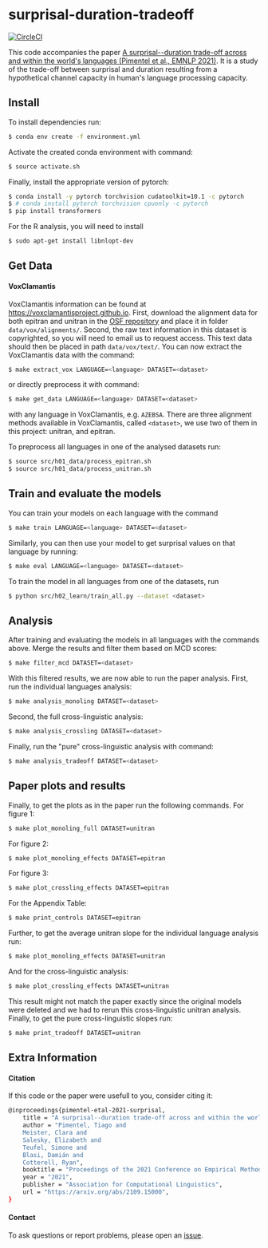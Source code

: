 # surprisal-duration-tradeoff

[![CircleCI](https://circleci.com/gh/rycolab/surprisal-duration-tradeoff.svg?style=svg&circle-token=581c6fb829d8c4874c9a5a65c7dbc9da7ab3ac82)](https://circleci.com/gh/rycolab/surprisal-duration-tradeoff)


This code accompanies the paper [A surprisal--duration trade-off across and within the world's languages (Pimentel et al., EMNLP 2021)](https://arxiv.org/abs/2109.15000).
It is a study of the trade-off between surprisal and duration resulting from a hypothetical channel capacity in human's language processing capacity.


## Install

To install dependencies run:
```bash
$ conda env create -f environment.yml
```

Activate the created conda environment with command:
```bash
$ source activate.sh
```

Finally, install the appropriate version of pytorch:
```bash
$ conda install -y pytorch torchvision cudatoolkit=10.1 -c pytorch
$ # conda install pytorch torchvision cpuonly -c pytorch
$ pip install transformers
```

For the R analysis, you will need to install
```bash
$ sudo apt-get install libnlopt-dev
```

## Get Data

#### VoxClamantis

VoxClamantis information can be found at https://voxclamantisproject.github.io. First, download the alignment data for both epitran and unitran in the [OSF repository](https://osf.io/ap4hn/?view_only=ff23dd6bf3324b11b834ea4bd8d7e6c9) and place it in folder `data/vox/alignments/`. Second, the raw text information in this dataset is copyrighted, so you will need to email us to request access. This text data should then be placed in path `data/vox/text/`.
You can now extract the VoxClamantis data with the command:
```bash
$ make extract_vox LANGUAGE=<language> DATASET=<dataset>
```
or directly preprocess it with command:
```bash
$ make get_data LANGUAGE=<language> DATASET=<dataset>
```
with any language in VoxClamantis, e.g. `AZEBSA`.
There are three alignment methods available in VoxClamantis, called `<dataset>`, we use two of them in this project: unitran, and epitran.

To preprocess all languages in one of the analysed datasets run:
```bash
$ source src/h01_data/process_epitran.sh
$ source src/h01_data/process_unitran.sh
```


## Train and evaluate the models

You can train your models on each language with the command
```bash
$ make train LANGUAGE=<language> DATASET=<dataset>
```
Similarly, you can then use your model to get surprisal values on that language by running:
```bash
$ make eval LANGUAGE=<language> DATASET=<dataset>
```
To train the model in all languages from one of the datasets, run
```bash
$ python src/h02_learn/train_all.py --dataset <dataset>
```

## Analysis

After training and evaluating the models in all languages with the commands above. Merge the results and filter them based on MCD scores:
```bash
$ make filter_mcd DATASET=<dataset>
```
With this filtered results, we are now able to run the paper analysis. First, run the individual languages analysis:
```bash
$ make analysis_monoling DATASET=<dataset>
```
Second, the full cross-linguistic analysis:
```bash
$ make analysis_crossling DATASET=<dataset>
```
Finally, run the "pure" cross-linguistic analysis with command:
```bash
$ make analysis_tradeoff DATASET=<dataset>
```

## Paper plots and results

Finally, to get the plots as in the paper run the following commands. For figure 1:
```bash
$ make plot_monoling_full DATASET=unitran
```
For figure 2:
```bash
$ make plot_monoling_effects DATASET=epitran
```
For figure 3:
```bash
$ make plot_crossling_effects DATASET=epitran
```
For the Appendix Table:
```bash
$ make print_controls DATASET=epitran
```

Further, to get the average unitran slope for the individual language analysis run:
```bash
$ make plot_monoling_effects DATASET=unitran
```
And for the cross-linguistic analysis:
```bash
$ make plot_crossling_effects DATASET=unitran
```
This result might not match the paper exactly since the original models were deleted and we had to rerun this cross-linguistic unitran analysis.
Finally, to get the pure cross-linguistic slopes run:
```bash
$ make print_tradeoff DATASET=unitran
```



## Extra Information


#### Citation

If this code or the paper were usefull to you, consider citing it:

```bash
@inproceedings{pimentel-etal-2021-surprisal,
    title = "A surprisal--duration trade-off across and within the world's languages",
    author = "Pimentel, Tiago and
    Meister, Clara and
    Salesky, Elizabeth and
    Teufel, Simone and
    Blasi, Damián and
    Cotterell, Ryan",
    booktitle = "Proceedings of the 2021 Conference on Empirical Methods in Natural Language Processing (EMNLP)",
    year = "2021",
    publisher = "Association for Computational Linguistics",
    url = "https://arxiv.org/abs/2109.15000",
}
```


#### Contact

To ask questions or report problems, please open an [issue](https://github.com/rycolab/surprisal-duration-tradeoff/issues).
